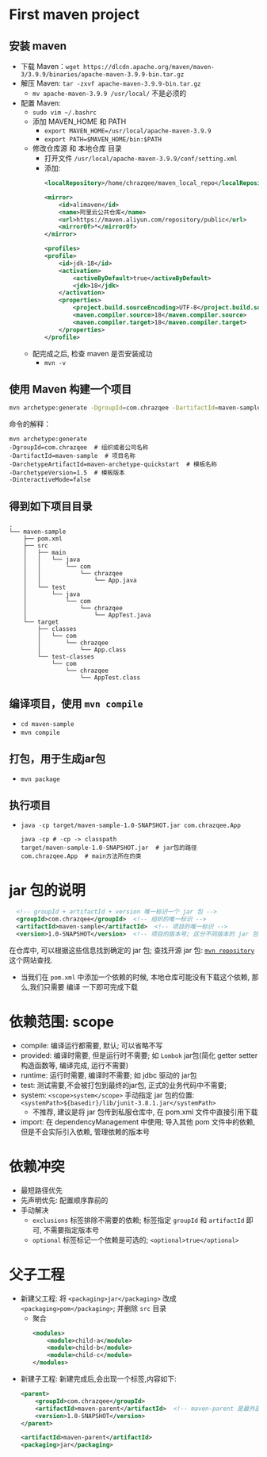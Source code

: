 # First maven project
## 安装 maven
- 下载 Maven：`wget https://dlcdn.apache.org/maven/maven-3/3.9.9/binaries/apache-maven-3.9.9-bin.tar.gz` 
- 解压 Maven: `tar -zxvf apache-maven-3.9.9-bin.tar.gz`
    - `mv apache-maven-3.9.9 /usr/local/` 不是必须的
- 配置 Maven: 
    - `sudo vim ~/.bashrc`
    - 添加 MAVEN_HOME 和 PATH
        - `export MAVEN_HOME=/usr/local/apache-maven-3.9.9`
        - `export PATH=$MAVEN_HOME/bin:$PATH`
    - 修改仓库源 和 本地仓库 目录
        - 打开文件 `/usr/local/apache-maven-3.9.9/conf/setting.xml`
        - 添加:
            ```xml
            <localRepository>/home/chrazqee/maven_local_repo</localRepository>

            <mirror>
                <id>alimaven</id>
                <name>阿里云公共仓库</name>
                <url>https://maven.aliyun.com/repository/public</url>
                <mirrorOf>*</mirrorOf>
            </mirror>

            <profiles>
            <profile>
                <id>jdk-18</id>
                <activation>
                    <activeByDefault>true</activeByDefault>
                    <jdk>18</jdk>
                </activation>
                <properties>
                    <project.build.sourceEncoding>UTF-8</project.build.sourceEncoding>
                    <maven.compiler.source>18</maven.compiler.source>
                    <maven.compiler.target>18</maven.compiler.target>
                </properties>
            </profile>
            ```
    - 配完成之后, 检查 maven 是否安装成功
        - `mvn -v`
## 使用 Maven 构建一个项目
```bash
mvn archetype:generate -DgroupId=com.chrazqee -DartifactId=maven-sample -DarchetypeArtifactId=maven-archetype-quickstart -DarchetypeVersion=1.5 -DinteractiveMode=false
```
命令的解释：
```text 
mvn archetype:generate 
-DgroupId=com.chrazqee  # 组织或者公司名称
-DartifactId=maven-sample  # 项目名称
-DarchetypeArtifactId=maven-archetype-quickstart  # 模板名称
-DarchetypeVersion=1.5  # 模板版本
-DinteractiveMode=false 
```
## 得到如下项目目录
```
.
└── maven-sample
    ├── pom.xml
    ├── src
    │   ├── main
    │   │   └── java
    │   │       └── com
    │   │           └── chrazqee
    │   │               └── App.java
    │   └── test
    │       └── java
    │           └── com
    │               └── chrazqee
    │                   └── AppTest.java
    └── target
        ├── classes
        │   └── com
        │       └── chrazqee
        │           └── App.class
        └── test-classes
            └── com
                └── chrazqee
                    └── AppTest.class
```
## 编译项目，使用 `mvn compile`
- `cd maven-sample`
- `mvn compile`

## 打包，用于生成jar包
- `mvn package`

## 执行项目
- `java -cp target/maven-sample-1.0-SNAPSHOT.jar com.chrazqee.App`
    ```text
    java -cp # -cp -> classpath
    target/maven-sample-1.0-SNAPSHOT.jar  # jar包的路径
    com.chrazqee.App  # main方法所在的类
    ```
# jar 包的说明
```xml
  <!-- groupId + artifactId + version 唯一标识一个 jar 包 -->
  <groupId>com.chrazqee</groupId>  <!-- 组织的唯一标识 -->
  <artifactId>maven-sample</artifactId>  <!-- 项目的唯一标识 -->
  <version>1.0-SNAPSHOT</version>  <!-- 项目的版本号; 区分不同版本的 jar 包; 分为 snapshot 快照版 和 release 正式版 -->
```
在仓库中, 可以根据这些信息找到确定的 jar 包;
查找开源 jar 包: [`mvn repository`](https://mvnrepository.com/) 这个网站查找.

- 当我们在 `pom.xml` 中添加一个依赖的时候, 本地仓库可能没有下载这个依赖, 那么,我们只需要 编译 一下即可完成下载

# 依赖范围: scope
- compile: 编译运行都需要, 默认; 可以省略不写
- provided: 编译时需要, 但是运行时不需要; 如 `Lombok` jar包(简化 getter setter 构造函数等, 编译完成, 运行不需要)
- runtime: 运行时需要, 编译时不需要; 如 jdbc 驱动的 jar包
- test: 测试需要,不会被打包到最终的jar包, 正式的业务代码中不需要;
- system: `<scope>system</scope>` 手动指定 jar 包的位置: `<systemPath>${basedir}/lib/junit-3.8.1.jar</systemPath>`
    - 不推荐, 建议是将 jar 包传到私服仓库中, 在 pom.xml 文件中直接引用下载
- import: 在 dependencyManagement 中使用; 导入其他 pom 文件中的依赖, 但是不会实际引入依赖, 管理依赖的版本号

# 依赖冲突
- 最短路径优先
- 先声明优先: 配置顺序靠前的
- 手动解决
    - `exclusions` 标签排除不需要的依赖; 标签指定 `groupId` 和 `artifactId` 即可, 不需要指定版本号
    - `optional` 标签标记一个依赖是可选的; `<optional>true</optional>`

# 父子工程
- 新建父工程: 将 `<packaging>jar</packaging>` 改成 `<packaging>pom</packaging>`; 并删除 `src` 目录
    - 聚合
        ```xml
        <modules>
            <module>child-a</module>
            <module>child-b</module>
            <module>child-c</module>
        </modules>
        ```
- 新建子工程: 新建完成后,会出现一个标签,内容如下:
    ```xml
    <parent>
        <groupId>com.chrazqee</groupId>
        <artifactId>maven-parent</artifactId>  <!-- maven-parent 是最外部的父工程的工程名 -->
        <version>1.0-SNAPSHOT</version>
    </parent>

    <artifactId>maven-parent</artifactId>
    <packaging>jar</packaging>
    ```

